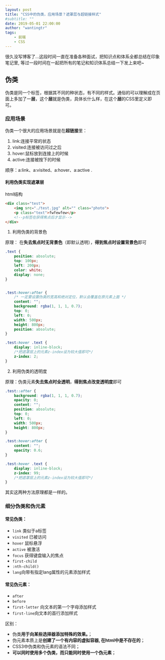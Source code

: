 ```yaml
---
layout: post
title: "CSS中的伪类，应用场景？遮罩层与超链接样式"
#subtitle: ""
date: 2019-05-01 22:00:00
author: "wantingtr"
tags:
    - 前端
    - CSS
---
```


很久没写博客了...这段时间一直在准备各种面试，把知识点和体系全都总结在印象笔记里, 等过一段时间在一起把所有的笔记和知识体系总结一下发上来吧~

## 伪类

伪类是同一个标签，根据其不同的种状态，有不同的样式。通俗的可以理解成在页面上多加了一**层**，这个**层**就是伪类，具体长什么样，在这个**层**的CSS里定义即可。

###  应用场景
伪类一个很大的应用场景就是在**超链接**里：
1. link:连接平常的状态
2. visited:连接被访问过之后
3. hover:鼠标放到连接上的时候
4. active:连接被按下的时候

顺序：a:link、a:visited、a:hover、a:active .

#### 利用伪类实现遮罩层
html结构
```html
<div class="test">
    <img src="./test.jpg" alt="" class="photo">
    <p class="text">fwfewfew</p>
    <!--p标签在获得焦点后才显示-->
</div>
```

1. 利用伪类的背景色

原理： 在**失去焦点时无背景色**（即默认透明），**得到焦点时设置背景色**即可
```css
.text {
    position: absolute;
    top: 100px;
    left: 200px;
    color: white;
    display: none;
}


.test:hover:after {
    /* 一定要设置伪类的宽高和绝对定位，默认会覆盖在原元素上面 */
    content: "";
    background: rgba(1, 1, 1, 0.7);
    top: 0;
    left: 0;
    width: 500px;
    height: 800px;
    position: absolute;
}

.test:hover .text {
    display: inline-block;
    /*把遮罩层上的元素z-index设为较大值即可*/
    z-index: 2;
}
```

2.  利用伪类的透明度

原理：伪类元素**失去焦点时全透明**，**得到焦点改变透明度**即可

```css
.test::after {
    background: rgba(1, 1, 1, 0.7);
    opacity: 0;
    content: "";
    position: absolute;
    top: 0;
    left: 0;
    width: 500px;
    height: 800px;
}

.test:hover:after {
    content: "";
    opacity: 0.6;
}

.test:hover .text {
    display: inline-block;
    z-index: 99;
    /*把遮罩层上的元素z-index设为较大值即可*/
}
```
其实这两种方法原理都是一样的。

### 细分伪类和伪元素

#### 常见伪类：
- `link` 类似于a标签
- `visited` 已被访问
- `hover` 鼠标悬浮
- `active` 被激活
- `focus` 获得键盘输入的焦点
- `first-child`
- `:nth-child()` 
- `lang`向带有指定lang属性的元素添加样式

#### 常见伪元素：
- `after`
- `before`
- `first-letter` 向文本的第一个字母添加样式
- `first-line`向文本的首行添加样式

区别：

* 伪类**用于向某些选择器添加特殊的效果。**；
* 伪元素本质上是**创建了一个有内容的虚拟容器, 在html中是不存在的**；
* CSS3中伪类和伪元素的语法不同；
* **可以同时使用多个伪类，而只能同时使用一个伪元素**；
